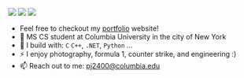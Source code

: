 [<img src="https://img.shields.io/badge/github-%2312100E.svg?&style=for-the-badge&logo=github&logoColor=white&color=black" />](https://github.com/piyush-jena)
[<img src="https://img.shields.io/badge/instagram-%2312100E.svg?&style=for-the-badge&logo=instagram&color=405DE6" />](https://instagram.com/piyushsnomadlife) 
[<img src="https://img.shields.io/badge/linkedin-%230077B5.svg?&style=for-the-badge&logo=linkedin&logoColor=white" />](https://www.linkedin.com/in/piyushjena/)

- Feel free to checkout my [portfolio](https://piyushjena.com/) website!
- 🏢 MS CS student at Columbia University in the city of New York
- 🧰 I build with: `C` `C++`, `.NET`, `Python` ...
- ⚡ I enjoy photography, formula 1, counter strike, and engineering :)
- 📫 Reach out to me: pj2400@columbia.edu
